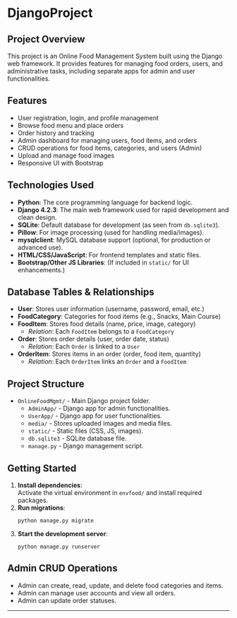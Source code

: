 # DjangoProject

## Project Overview

This project is an Online Food Management System built using the Django web framework. It provides features for managing food orders, users, and administrative tasks, including separate apps for admin and user functionalities.

## Features

- User registration, login, and profile management
- Browse food menu and place orders
- Order history and tracking
- Admin dashboard for managing users, food items, and orders
- CRUD operations for food items, categories, and users (Admin)
- Upload and manage food images
- Responsive UI with Bootstrap

## Technologies Used

- **Python**: The core programming language for backend logic.
- **Django 4.2.3**: The main web framework used for rapid development and clean design.
- **SQLite**: Default database for development (as seen from `db.sqlite3`).
- **Pillow**: For image processing (used for handling media/images).
- **mysqlclient**: MySQL database support (optional, for production or advanced use).
- **HTML/CSS/JavaScript**: For frontend templates and static files.
- **Bootstrap/Other JS Libraries**: (If included in `static/` for UI enhancements.)

## Database Tables & Relationships

- **User**: Stores user information (username, password, email, etc.)
- **FoodCategory**: Categories for food items (e.g., Snacks, Main Course)
- **FoodItem**: Stores food details (name, price, image, category)
  - *Relation*: Each `FoodItem` belongs to a `FoodCategory`
- **Order**: Stores order details (user, order date, status)
  - *Relation*: Each `Order` is linked to a `User`
- **OrderItem**: Stores items in an order (order, food item, quantity)
  - *Relation*: Each `OrderItem` links an `Order` and a `FoodItem`

## Project Structure

- `OnlineFoodMgmt/` - Main Django project folder.
  - `AdminApp/` - Django app for admin functionalities.
  - `UserApp/` - Django app for user functionalities.
  - `media/` - Stores uploaded images and media files.
  - `static/` - Static files (CSS, JS, images).
  - `db.sqlite3` - SQLite database file.
  - `manage.py` - Django management script.

## Getting Started

1. **Install dependencies**:  
   Activate the virtual environment in `envfood/` and install required packages.
2. **Run migrations**:  
   ```
   python manage.py migrate
   ```
3. **Start the development server**:  
   ```
   python manage.py runserver
   ```

## Admin CRUD Operations

- Admin can create, read, update, and delete food categories and items.
- Admin can manage user accounts and view all orders.
- Admin can update order statuses.

---
